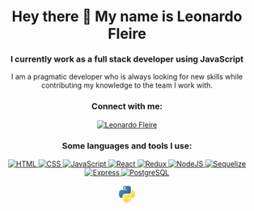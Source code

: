 <!--
**ingfleire25/ingfleire25** is a ✨ _special_ ✨ repository because its `README.md` (this file) appears on your GitHub profile.

Here are some ideas to get you started:

- 🔭 I’m currently working on ...
- 🌱 I’m currently learning ...
- 👯 I’m looking to collaborate on ...
- 🤔 I’m looking for help with ...
- 💬 Ask me about ...
- 📫 How to reach me: ...
- 😄 Pronouns: ...
- ⚡ Fun fact: ...
-->

<h1 align="center">Hey there 👋 My name is Leonardo Fleire</h1>
<h3 align="center">I currently work as a full stack developer using JavaScript</h3>
<p align="center">I am a pragmatic developer who is always looking for new skills while contributing my knowledge to the team I work with.</p>
<h3 align="center">Connect with me:</h3>
<p align="center">
<a href="https://linkedin.com/in/leonardo-fleire-morales" target="blank"><img align="center" src="https://raw.githubusercontent.com/rahuldkjain/github-profile-readme-generator/master/src/images/icons/Social/linked-in-alt.svg" alt="Leonardo Fleire" height="30" width="40" /></a>
</p>

<h3 align="center">Some languages and tools I use:</h3>
<p align="center">
  <a href="https://developer.mozilla.org/en-US/docs/Web/HTML" target="_blank">
    <img src="https://res.cloudinary.com/genaro-bercini/image/upload/v1653669571/Portfolio/Skills/html_bquhfc.png" title='HTML' alt='HTML' width="40" height="40"/>
  </a>
  <a href="https://developer.mozilla.org/en-US/docs/Web/CSS" target="_blank">
    <img src="https://res.cloudinary.com/genaro-bercini/image/upload/v1653669552/Portfolio/Skills/css_q6blj8.png" width="40" title='CSS' alt='CSS' height="40"/>
  </a>

  <a href="https://developer.mozilla.org/en-US/docs/Web/JavaScript" target="_blank">
    <img src="https://res.cloudinary.com/genaro-bercini/image/upload/v1653669545/Portfolio/Skills/javascript_byjjtt.png" alt="JavaScript" title='JavaScript' width="40" height="40"/>
  </a>
  <a href="https://es.reactjs.org/" target="_blank">
    <img src="https://res.cloudinary.com/genaro-bercini/image/upload/v1659160601/Portfolio/Skills/react.png" alt="React" title='React' width="40" height="40"/>
  </a>
  
  <a href="https://redux.js.org/" target="_blank">
    <img src="https://res.cloudinary.com/genaro-bercini/image/upload/v1653669572/Portfolio/Skills/redux_fmxhjj.png" alt="Redux" title='Redux' width="40" height="40"/> </a>
  <a href="https://nodejs.org/en/about/" target="_blank">
    <img src="https://res.cloudinary.com/genaro-bercini/image/upload/v1653669571/Portfolio/Skills/nodejs_bgxv7g.png" alt="NodeJS" title='NodeJS' width="40" height="40"/> </a>
  <a href="https://sequelize.org/" target="_blank">
    <img src="https://res.cloudinary.com/genaro-bercini/image/upload/v1653669572/Portfolio/Skills/sequelize_tfgs7y.png" alt="Sequelize" title='Sequelize' width="40" height="40"/>
  </a>
  <a href="https://expressjs.com/en/" target="_blank">
    <img src="https://res.cloudinary.com/genaro-bercini/image/upload/v1653669555/Portfolio/Skills/express_cajcvz.png" alt="Express" title='Express' width="40" height="40"/>
  </a>
  <a href="https://www.postgresql.org/" target="_blank">
    <img src="https://res.cloudinary.com/genaro-bercini/image/upload/v1653669571/Portfolio/Skills/postgre_tuhc5q.png" alt="PostgreSQL" title='PostgreSQL' width="40" height="40"/>
  </a>
 
</p>
<p align="center">

  <a href="https://www.python.org" target="_blank" rel="noreferrer">
    <img src="https://raw.githubusercontent.com/devicons/devicon/master/icons/python/python-original.svg" alt="python" width="40" height="40"/>
  </a>

</p>
<!--
<h3 align="center">Github stats:</h3>
<p align="center">
  <img align="center" src="https://github-readme-stats.vercel.app/api/top-langs?username=jovanad29&show_icons=true&locale=en&layout=compact" alt="jovanad29" />
</p>
<p align="center">&nbsp;<img align="center" src="https://github-readme-stats.vercel.app/api?username=jovanad29&show_icons=true&locale=en" alt="jovanad29" /></p>
<p align="center">Note: These stats are github metrics that represent my activity and tools I use the most <i>here</i>.</p>
-->
